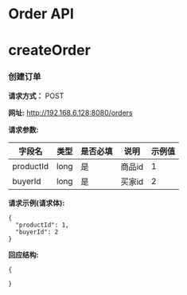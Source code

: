 # Order API

# createOrder

###  创建订单

**请求方式：** POST

**网址:** http://192.168.6.128:8080/orders

**请求参数:**

| 字段名         | 类型     | 是否必填 | 说明      | 示例值              |
| ----------- | ------ | ---- | ---------------- |-|
| productId   | long   | 是    | 商品id      | 1            |
| buyerId     | long   | 是    | 买家id      | 2            |


**请求示例(请求体):**

```
{
  "productId": 1,
  "buyerId": 2
}
```

**回应结构:**

```
{

}
```